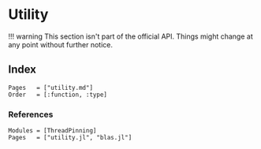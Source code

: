 # Utility

!!! warning
    This section isn't part of the official API. Things might change at any point without further notice.

## Index

```@index
Pages   = ["utility.md"]
Order   = [:function, :type]
```

### References

```@autodocs
Modules = [ThreadPinning]
Pages   = ["utility.jl", "blas.jl"]
```